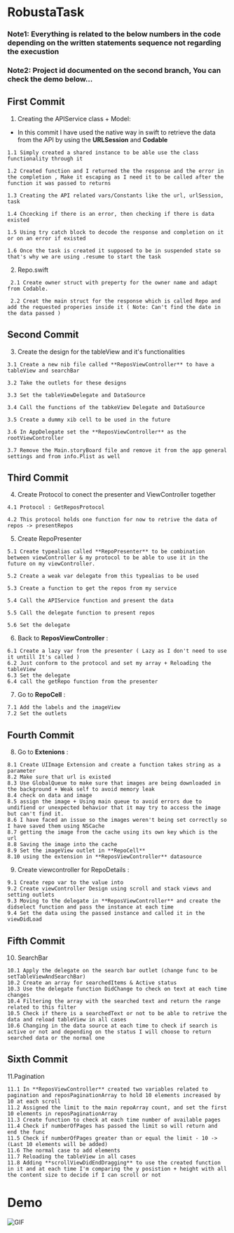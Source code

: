 # RobustaTask

### Note1: Everything is related to the below numbers in the code depending on the written statements sequence not regarding the execustion
### Note2: Project id documented on the second branch, You can check the demo below...

 ## First Commit 
 1. Creating the APIService class + Model:
 
   - In this commit I have used the native way in swift to retrieve the data from the API by using the **URLSession** and **Codable** 
   
    1.1 Simply created a shared instance to be able use the class functionality through it
   
    1.2 Created function and I returned the the response and the error in the completion , Make it escaping as I need it to be called after the function it was passed to returns
   
    1.3 Creating the API related vars/Constants like the url, urlSession, task
   
    1.4 Chcecking if there is an error, then checking if there is data existed
   
    1.5 Using try catch block to decode the response and completion on it or on an error if existed
   
    1.6 Once the task is created it supposed to be in suspended state so that's why we are using .resume to start the task
    
   2. Repo.swift

     2.1 Create owner struct with preperty for the owner name and adapt from Codable.
     
     2.2 Creat the main struct for the response which is called Repo and add the requested properies inside it ( Note: Can't find the date in the data passed )
  
  ## Second Commit
  3. Create the design for the tableView and it's functionalities
    
    3.1 Create a new nib file called **ReposViewController** to have a tableView and searchBar
    
    3.2 Take the outlets for these designs
    
    3.3 Set the tableViewDelegate and DataSource

    3.4 Call the functions of the tabkeView Delegate and DataSource

    3.5 Create a dummy xib cell to be used in the future

    3.6 In AppDelegate set the **ReposViewController** as the rootViewController
    
    3.7 Remove the Main.storyBoard file and remove it from the app general settings and from info.Plist as well

 ## Third Commit
  4. Create Protocol to conect the presenter and ViewController together
    
    4.1 Protocol : GetReposProtocol
    
    4.2 This protocol holds one function for now to retrive the data of repos -> presentRepos
    
   5. Create RepoPresenter
   
    5.1 Create typealias called **RepoPresenter** to be combination between viewController & my protocol to be able to use it in the future on my viewController.

    5.2 Create a weak var delegate from this typealias to be used
    
    5.3 Create a function to get the repos from my service
    
    5.4 Call the APIService function and present the data
    
    5.5 Call the delegate function to present repos
    
    5.6 Set the delegate 
    
   6. Back to **ReposViewController** :
  
    6.1 Create a lazy var from the presenter ( Lazy as I don't need to use it untill It's called )
    6.2 Just conform to the protocol and set my array + Reloading the tableView
    6.3 Set the delegate
    6.4 call the getRepo function from the presenter
    
   7. Go to **RepoCell** :
  
    7.1 Add the labels and the imageView
    7.2 Set the outlets
    
  ## Fourth Commit  
  
   8. Go to **Extenions** :
  
    8.1 Create UIImage Extension and create a function takes string as a parameter
    8.2 Make sure that url is existed
    8.3 Use GlobalQueue to make sure that images are being downloaded in the background + Weak self to avoid memory leak
    8.4 check on data and image
    8.5 assign the image + Using main queue to avoid errors due to undifiend or unexpected behavior that it may try to access the image but can't find it.
    8.6 I have faced an issue so the images weren't being set correctly so I have saved them using NSCache
    8.7 getting the image from the cache using its own key which is the url
    8.8 Saving the image into the cache
    8.9 Set the imageView outlet in **RepoCell**
    8.10 using the extension in **ReposViewController** datasource
    
   9. Create viewcontroller for RepoDetails :
  
    9.1 Create repo var to the value into
    9.2 Create viewController Design using scroll and stack views and setting outlets
    9.3 Moving to the delegate in **ReposViewController** and create the didselect function and pass the instance at each time
    9.4 Set the data using the passed instance and called it in the viewDidLoad
  
  ## Fifth Commit  
  
   10. SearchBar 
   
    10.1 Apply the delegate on the search bar outlet (change func to be setTableViewAndSearchBar)
    10.2 Create an array for searchedItems & Active status 
    10.3 Use the delegate function DidChange to check on text at each time changes
    10.4 Filtering the array with the searched text and return the range related to this filter
    10.5 Check if there is a searchedText or not to be able to retrive the data and reload tableView in all cases
    10.6 Changing in the data source at each time to check if search is active or not and depending on the status I will choose to return searched data or the normal one
    
   ## Sixth Commit
   
   11.Pagination
    
    11.1 In **ReposViewController** created two variables related to pagination and reposPaginationArray to hold 10 elements increased by 10 at each scroll
    11.2 Assigned the limit to the main repoArray count, and set the first 10 elements in reposPaginationArray
    11.3 Create function to check at each time number of available pages 
    11.4 Check if numberOfPages has passed the limit so will return and end the func
    11.5 Check if numberOfPages greater than or equal the limit - 10 -> (Last 10 elements will be added)
    11.6 The normal case to add elements 
    11.7 Reloading the tableView in all cases
    11.8 Adding **scrollViewDidEndDragging** to use the created function in it and at each time I'm comparing the y posistion + height with all the content size to decide if I can scroll or not

# Demo

![GIF](https://user-images.githubusercontent.com/26345314/146549716-f1349cbc-496e-471b-9108-54d2234e2402.gif)
